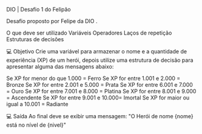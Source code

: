 DIO | Desafio 1 do Felipão

Desafio proposto por Felipe da DIO .

O que deve ser utilizado
Variáveis
Operadores
Laços de repetição
Estruturas de decisões

💻 Objetivo
Crie uma variável para armazenar o nome e a quantidade de experiência (XP) de um herói, depois utilize uma estrutura de decisão para apresentar alguma das mensagens abaixo:

Se XP for menor do que 1.000 = Ferro Se XP for entre 1.001 e 2.000 = Bronze Se XP for entre 2.001 e 5.000 = Prata Se XP for entre 6.001 e 7.000 = Ouro Se XP for entre 7.001 e 8.000 = Platina Se XP for entre 8.001 e 9.000 = Ascendente Se XP for entre 9.001 e 10.000= Imortal Se XP for maior ou igual a 10.001 = Radiante


💻 Saída
Ao final deve se exibir uma mensagem: "O Herói de nome {nome} está no nível de {nivel}"
